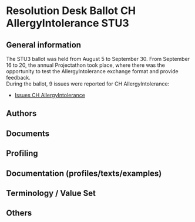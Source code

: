 # Resolution Desk Ballot CH AllergyIntolerance STU3

## General information
The STU3 ballot was held from August 5 to September 30. From September 16 to 20, 
the annual Projectathon took place, where there was the opportunity to test the 
AllergyIntolerance exchange format and provide feedback.   
During the ballot, 9 issues were reported for CH AllergyIntolerance:
* [Issues CH AllergyIntolerance]()

## Authors


## Documents


## Profiling



## Documentation (profiles/texts/examples)



  
## Terminology / Value Set

  
## Others

